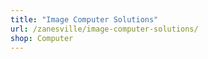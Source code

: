```yaml
---
title: "Image Computer Solutions"
url: /zanesville/image-computer-solutions/
shop: Computer
---
```

